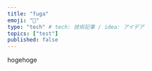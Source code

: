 ```yaml
---
title: "fuga"
emoji: "💬"
type: "tech" # tech: 技術記事 / idea: アイデア
topics: ["test"]
published: false
---
```



hogehoge
